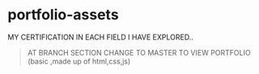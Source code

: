 # portfolio-assets
MY CERTIFICATION IN EACH FIELD I HAVE EXPLORED..
>AT BRANCH SECTION CHANGE TO MASTER TO VIEW PORTFOLIO (basic ,made up of html,css,js)
